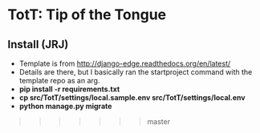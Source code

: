 # TotT: Tip of the Tongue

## Install (JRJ)
 - Template is from http://django-edge.readthedocs.org/en/latest/
 - Details are there, but I basically ran the startproject command with the template repo as an arg.
 - **pip install -r requirements.txt**
 - **cp src/TotT/settings/local.sample.env src/TotT/settings/local.env**
 - **python manage.py migrate**

>>>>>>> master
